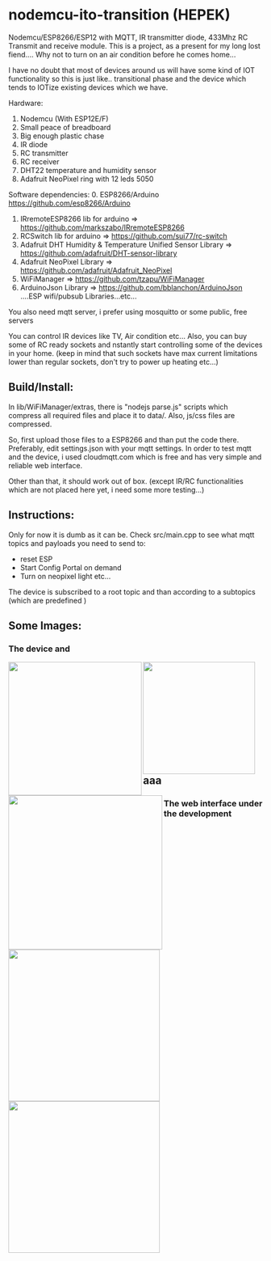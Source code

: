 # nodemcu-ito-transition (HEPEK)
Nodemcu/ESP8266/ESP12 with MQTT, IR transmitter diode, 433Mhz RC Transmit and receive module. This is a project, as a present for my long lost fiend.... Why not to turn on an air condition before he comes home...

I have no doubt that most of devices around us will have some kind of IOT functionality so this is just like.. transitional phase and the device which tends to IOTize existing devices which we have.


Hardware:

1. Nodemcu (With ESP12E/F)
2. Small peace of breadboard
3. Big enough plastic chase
4. IR diode
5. RC transmitter
6. RC receiver
7. DHT22 temperature and humidity sensor
8. Adafruit NeoPixel ring with 12 leds 5050

Software dependencies:
0. ESP8266/Arduino https://github.com/esp8266/Arduino
1. IRremoteESP8266 lib for arduino => https://github.com/markszabo/IRremoteESP8266
2. RCSwitch lib for arduino => https://github.com/sui77/rc-switch
3. Adafruit DHT Humidity & Temperature Unified Sensor Library => https://github.com/adafruit/DHT-sensor-library
4. Adafruit NeoPixel Library => https://github.com/adafruit/Adafruit_NeoPixel
5. WiFiManager => https://github.com/tzapu/WiFiManager
6. ArduinoJson Library => https://github.com/bblanchon/ArduinoJson
....ESP wifi/pubsub Libraries...etc...


You also need mqtt server, i prefer using mosquitto or some public, free servers

You can control IR devices like TV, Air condition etc...
Also, you can buy some of RC ready sockets and nstantly start controlling some of the devices in your home. (keep in mind that such sockets have max current limitations lower than regular sockets, don't try to power up heating etc...)


## Build/Install:
In lib/WiFiManager/extras, there is "nodejs parse.js" scripts which compress all required files and place it to data/. Also, js/css files are compressed.

So, first upload those files to a ESP8266 and than put the code there.
Preferably, edit settings.json with your mqtt settings. In order to test mqtt and the device, i used cloudmqtt.com which is free and has very simple and reliable web interface.

Other than that, it should work out of box. (except IR/RC functionalities which are not placed here yet, i need some more testing...)

## Instructions:

Only for now it is dumb as it can be.
Check src/main.cpp to see what mqtt topics and payloads you need to send to:
* reset ESP
* Start Config Portal on demand
* Turn on neopixel light etc...

The device is subscribed to a root topic and than according to a subtopics (which are predefined )


## Some Images:

### The device and
<p align="center">
  <img src="https://raw.githubusercontent.com/nardev/nodemcu-ito-transition/master/images/hepek-for-edin-out.jpg" width="264"  align="left">&nbsp;&nbsp;
  <img src="https://raw.githubusercontent.com/nardev/nodemcu-ito-transition/master/images/hepek-for-edin-in.jpg" width="222"  align="left">&nbsp;&nbsp;
  <img src="https://raw.githubusercontent.com/nardev/nodemcu-ito-transition/master/images/hepek-for-edin-light.jpg" width="305"  align="left">&nbsp;&nbsp;
</p>





## aaa


















### The web interface under the development

<p align="center">
<img src="https://raw.githubusercontent.com/nardev/nodemcu-ito-transition/master/images/hepek-web-customsettings.png" width="300" align="left">&nbsp;&nbsp;
  <img src="https://raw.githubusercontent.com/nardev/nodemcu-ito-transition/master/images/hepek-web-frontpage.png" width="300" align="left">&nbsp;&nbsp;
</p>
